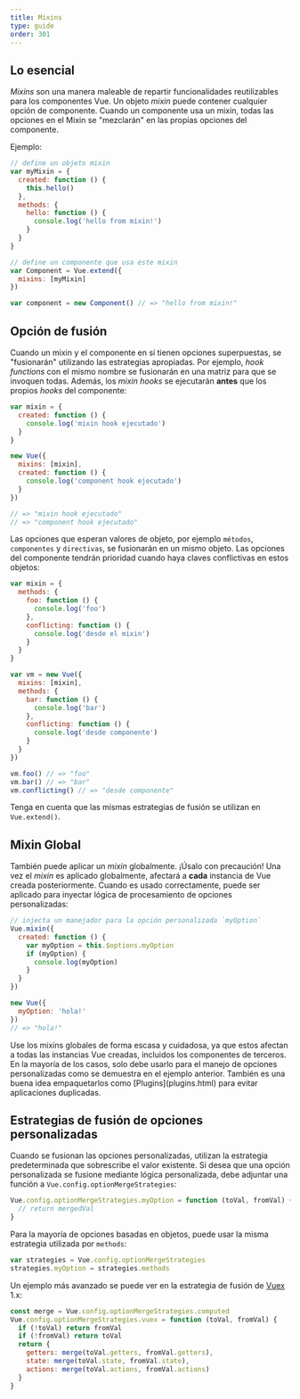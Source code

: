 ```yaml
---
title: Mixins
type: guide
order: 301
---
```


## Lo esencial

_Mixins_ son una manera maleable de repartir funcionalidades reutilizables para los componentes Vue. Un objeto _mixin_ puede contener cualquier opción de componente. Cuando un componente usa un mixin, todas las opciones en el Mixin se "mezclarán" en las propias opciones del componente.

Ejemplo:

``` js
// define un objeto mixin
var myMixin = {
  created: function () {
    this.hello()
  },
  methods: {
    hello: function () {
      console.log('hello from mixin!')
    }
  }
}

// define un componente que usa este mixin
var Component = Vue.extend({
  mixins: [myMixin]
})

var component = new Component() // => "hello from mixin!"
```

## Opción de fusión

Cuando un mixin y el componente en sí tienen opciones superpuestas, se "fusionarán" utilizando las estrategias apropiadas. Por ejemplo, _hook functions_ con el mismo nombre se fusionarán en una matriz para que se invoquen todas. Además, los _mixin hooks_ se ejecutarán **antes** que los propios _hooks_ del componente:

``` js
var mixin = {
  created: function () {
    console.log('mixin hook ejecutado')
  }
}

new Vue({
  mixins: [mixin],
  created: function () {
    console.log('component hook ejecutado')
  }
})

// => "mixin hook ejecutado"
// => "component hook ejecutado"
```

Las opciones que esperan valores de objeto, por ejemplo `métodos`, 
`componentes` y `directivas`, se fusionarán en un mismo objeto. 
Las opciones del componente tendrán prioridad cuando haya claves conflictivas en estos objetos:

``` js
var mixin = {
  methods: {
    foo: function () {
      console.log('foo')
    },
    conflicting: function () {
      console.log('desde el mixin')
    }
  }
}

var vm = new Vue({
  mixins: [mixin],
  methods: {
    bar: function () {
      console.log('bar')
    },
    conflicting: function () {
      console.log('desde componente')
    }
  }
})

vm.foo() // => "foo"
vm.bar() // => "bar"
vm.conflicting() // => "desde componente"
```

Tenga en cuenta que las mismas estrategias de fusión se utilizan en `Vue.extend()`.

## Mixin Global

También puede aplicar un _mixin_ globalmente. ¡Úsalo con precaución! Una vez el _mixin_ es aplicado globalmente, afectará a **cada** instancia de Vue creada posteriormente. Cuando es usado correctamente, puede ser aplicado para inyectar lógica de procesamiento de opciones personalizadas:

``` js
// injecta un manejador para la opción personalizada `myOption`
Vue.mixin({
  created: function () {
    var myOption = this.$options.myOption
    if (myOption) {
      console.log(myOption)
    }
  }
})

new Vue({
  myOption: 'hola!'
})
// => "hola!"
```

<p class="tip">Use los mixins globales de forma escasa y cuidadosa, ya que estos afectan a todas las instancias Vue creadas, incluidos los componentes de terceros. En la mayoría de los casos, solo debe usarlo para el manejo de opciones personalizadas como se demuestra en el ejemplo anterior. También es una buena idea empaquetarlos como [Plugins](plugins.html) para evitar aplicaciones duplicadas.</p>

## Estrategias de fusión de opciones personalizadas

Cuando se fusionan las opciones personalizadas, utilizan la estrategia predeterminada que sobrescribe el valor existente. Si desea que una opción personalizada se fusione mediante lógica personalizada, debe adjuntar una función a `Vue.config.optionMergeStrategies`:

``` js
Vue.config.optionMergeStrategies.myOption = function (toVal, fromVal) {
  // return mergedVal
}
```

Para la mayoría de opciones basadas en objetos, puede usar la misma estrategia utilizada por `methods`:

``` js
var strategies = Vue.config.optionMergeStrategies
strategies.myOption = strategies.methods
```

Un ejemplo más avanzado se puede ver en la estrategia de fusión de [Vuex](https://github.com/vuejs/vuex) 1.x:

``` js
const merge = Vue.config.optionMergeStrategies.computed
Vue.config.optionMergeStrategies.vuex = function (toVal, fromVal) {
  if (!toVal) return fromVal
  if (!fromVal) return toVal
  return {
    getters: merge(toVal.getters, fromVal.getters),
    state: merge(toVal.state, fromVal.state),
    actions: merge(toVal.actions, fromVal.actions)
  }
}
```

